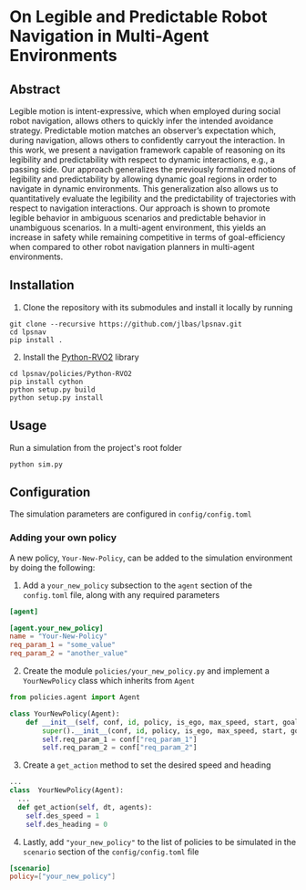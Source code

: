 # On Legible and Predictable Robot Navigation in Multi-Agent Environments

## Abstract
Legible motion is intent-expressive, which when employed during social robot navigation, allows others to quickly infer the intended avoidance strategy. Predictable motion matches an observer’s expectation which, during navigation, allows others to confidently carryout the interaction. In this work, we present a navigation framework capable of reasoning on its legibility and predictability with respect to dynamic interactions, e.g., a passing side. Our approach generalizes the previously formalized notions of legibility and predictability by allowing dynamic goal regions in order to navigate in dynamic environments. This generalization also allows us to quantitatively evaluate the legibility and the predictability of trajectories with respect to navigation interactions. Our approach is shown to promote legible behavior in ambiguous scenarios and predictable behavior in unambiguous scenarios. In a multi-agent environment, this yields an increase in safety while remaining competitive in terms of goal-efficiency when compared to other robot navigation planners in multi-agent environments.

## Installation
1. Clone the repository with its submodules and install it locally by running
```shell
git clone --recursive https://github.com/jlbas/lpsnav.git
cd lpsnav
pip install .
```
2. Install the [Python-RVO2](https://github.com/sybrenstuvel/Python-RVO2) library
```shell
cd lpsnav/policies/Python-RVO2
pip install cython
python setup.py build
python setup.py install
```

## Usage
Run a simulation from the project's root folder
```shell
python sim.py
```

## Configuration
The simulation parameters are configured in `config/config.toml`

### Adding your own policy
A new policy, `Your-New-Policy`, can be added to the simulation environment by doing the following:
1. Add a `your_new_policy` subsection to the `agent` section of the `config.toml` file, along with any required parameters
```toml
[agent]

[agent.your_new_policy]
name = "Your-New-Policy"
req_param_1 = "some_value"
req_param_2 = "another_value"
```
2. Create the module `policies/your_new_policy.py` and implement a `YourNewPolicy` class which inherits from `Agent`
```python
from policies.agent import Agent

class YourNewPolicy(Agent):
    def __init__(self, conf, id, policy, is_ego, max_speed, start, goal, rng):
        super().__init__(conf, id, policy, is_ego, max_speed, start, goal, rng)
        self.req_param_1 = conf["req_param_1"]
        self.req_param_2 = conf["req_param_2"]
```
3. Create a `get_action` method to set the desired speed and heading
```python
...
class  YourNewPolicy(Agent):
  ...
  def get_action(self, dt, agents):
    self.des_speed = 1
    self.des_heading = 0
```
4. Lastly, add `"your_new_policy"` to the list of policies to be simulated in the `scenario` section of the `config/config.toml` file
```toml
[scenario]
policy=["your_new_policy"]
```
